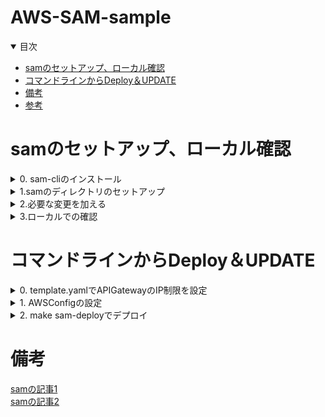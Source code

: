 # AWS-SAM-sample

<details open="open">
<summary>目次</summary>


- [samのセットアップ、ローカル確認](#samのセットアップ、ローカル確認)
- [コマンドラインからDeploy＆UPDATE](#コマンドラインからDeploy＆UPDATE)
- [備考](#備考)
- [参考](#参考)
</details>


# samのセットアップ、ローカル確認

<details>
<summary> 0. sam-cliのインストール</summary>

- 下記コマンドでインストール

```zh
   brew tap aws/tap
   brew install aws-sam-cli
```

</details>


<details>
<summary> 1.samのディレクトリのセットアップ</summary>

- 下記コマンドで好きなランタイムでセットアップ
- Which template source would you like to use? -> 1
- Choose an AWS Quick Start application template -> 1
- Select your starter template -> 2
- 後はNoでOK

```zh
sam init --runtime nodejs18.x
```

</details>

<details>
<summary> 2.必要な変更を加える</summary>

- 好きにラムダ関数をかく
- デフォルトでルート直下にapp.tsが配置されて、使いづらいので、「controller」などのフォルダに切り分けた場合は、template.yamlの参照先も変更が必要


</details>

<details>
<summary> 3.ローカルでの確認</summary>

- 下記コマンドでlocalhost:3000で起動する。dynamoDBローカルなど、別のdocker-composeで起動しているコンテナと連携するためには --networkの設定が必須
- 今回は make sam-localでビルドとスタートの両方を実施するMakefileを準備した

```zh
make sam-local
```

</details>

# コマンドラインからDeploy＆UPDATE

<details>
<summary> 0. template.yamlでAPIGatewayのIP制限を設定</summary>

- defaultではIP制限が入っていないため、必ずIP制限をしてからデプロイすること
- 下記の設定が、defaultのtemplate.yamlに対して追加が必要
- 環境変数に指定のIPが必要

```zh
DIG_IP=
```

```template.yaml
Parameters:
  DIGIp:
    Type: String
    Default: ''


Globals:
  Function:
    Timeout: 3
  Api:
    Cors:
      AllowMethods: "'GET'"
      AllowHeaders: "'Content-Type'"
      AllowOrigin: "'*'"

Resources:
  ApiGatewayApi:
    Type: AWS::Serverless::Api
    Properties:
      StageName: DEV
      Auth:
        ResourcePolicy:
          CustomStatements:
            - Effect: Allow
              Principal: '*'
              Action: execute-api:Invoke
              Resource: execute-api:/*
              Condition:
                IpAddress:
                  aws:SourceIp: !Ref DIGIp
            - Effect: Deny
              Principal: '*'
              Action: execute-api:Invoke
              Resource: execute-api:/*
              Condition:
                NotIpAddress:
                  aws:SourceIp: !Ref DIGIp

  HelloWorldFunction:
    ......(そのまま)
      Events:
        HelloWorld:
          Type: Api
          Properties:
            Path: /hello
            Method: get
            RestApiId: !Ref ApiGatewayApi
    Metadata:
      BuildMethod: esbuild
      ......(あとはそのまま)
```
</details>

<details>
<summary> 1. AWSConfigの設定</summary>

- ToroHandsOnのtemporaryのアクセスキーをターミナルの環境変数に設定
- リージョンを東京に設定
- samconfig.tomlを設定すること。

```zh
export AWS_DEFAULT_REGION=ap-northeast-1
```
</details>

<details>
<summary> 2. make sam-deployでデプロイ</summary>

- 下記を実施しても、APIGatewayのエンドポイントは変わらないので、Updateとしても使える（差分検知してリソース変更）


```zh
make sam-deploy
```

</details>

# 備考
[samの記事1](https://zenn.dev/toccasystems/articles/aws-sam-setup?redirected=1)
</br>
[samの記事2](https://qiita.com/hf7777hi/items/6d2b093d6ed7271cf81b)



